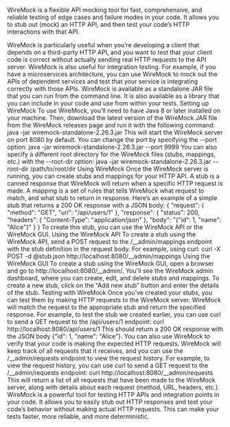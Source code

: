 WireMock is a flexible API mocking tool for fast, comprehensive, and reliable testing of edge cases and failure modes in your code. It allows you to stub out (mock) an HTTP API, and then test your code’s HTTP interactions with that API.
 
WireMock is particularly useful when you’re developing a client that depends on a third-party HTTP API, and you want to test that your client code is correct without actually sending real HTTP requests to the API server.
WireMock is also useful for integration testing. For example, if you have a microservices architecture, you can use WireMock to mock out the APIs of dependent services and test that your service is integrating correctly with those APIs.
WireMock is available as a standalone JAR file that you can run from the command line. It is also available as a library that you can include in your code and use from within your tests.
Setting up WireMock
To use WireMock, you’ll need to have Java 8 or later installed on your machine. Then, download the latest version of the WireMock JAR file from the WireMock releases page and run it with the following command:
java -jar wiremock-standalone-2.26.3.jar
This will start the WireMock server on port 8080 by default. You can change the port by specifying the --port option:
java -jar wiremock-standalone-2.26.3.jar --port 9999
You can also specify a different root directory for the WireMock files (stubs, mappings, etc.) with the --root-dir option:
java -jar wiremock-standalone-2.26.3.jar --root-dir /path/to/root/dir
Using WireMock
Once the WireMock server is running, you can create stubs and mappings for your HTTP API. A stub is a canned response that WireMock will return when a specific HTTP request is made. A mapping is a set of rules that tells WireMock what request to match, and what stub to return in response.
Here’s an example of a simple stub that returns a 200 OK response with a JSON body:
{
  "request": {
    "method": "GET",
    "url": "/api/users/1"
  },
  "response": {
    "status": 200,
    "headers": {
      "Content-Type": "application/json"
    },
    "body": "{\"id\": 1, \"name\": \"Alice\"}"
  }
}
To create this stub, you can use the WireMock API or the WireMock GUI.
Using the WireMock API
To create a stub using the WireMock API, send a POST request to the /__admin/mappings endpoint with the stub definition in the request body. For example, using curl:
curl -X POST -d @stub.json http://localhost:8080/__admin/mappings
Using the WireMock GUI
To create a stub using the WireMock GUI, open a browser and go to http://localhost:8080/__admin/. You'll see the WireMock admin dashboard, where you can create, edit, and delete stubs and mappings. To create a new stub, click on the “Add new stub” button and enter the details of the stub.
Testing with WireMock
Once you’ve created your stubs, you can test them by making HTTP requests to the WireMock server. WireMock will match the request to the appropriate stub and return the specified response.
For example, to test the stub we created earlier, you can use curl to send a GET request to the /api/users/1 endpoint:
curl http://localhost:8080/api/users/1
This should return a 200 OK response with the JSON body {"id": 1, "name": "Alice"}.
You can also use WireMock to verify that your code is making the expected HTTP requests. WireMock will keep track of all requests that it receives, and you can use the /__admin/requests endpoint to view the request history.
For example, to view the request history, you can use curl to send a GET request to the /__admin/requests endpoint:
curl http://localhost:8080/__admin/requests
This will return a list of all requests that have been made to the WireMock server, along with details about each request (method, URL, headers, etc.).
WireMock is a powerful tool for testing HTTP APIs and integration points in your code. It allows you to easily stub out HTTP responses and test your code’s behavior without making actual HTTP requests. This can make your tests faster, more reliable, and more deterministic.

